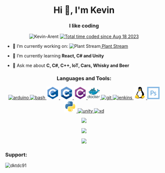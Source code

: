 <h1 align="center">Hi 👋, I'm Kevin</h1>
<h3 align="center">I like coding</h3>

<p align="center"> <img src="https://komarev.com/ghpvc/?username=dktdc91&label=Profile%20views&color=0e75b6&style=flat" alt="Kevin-Arent" /> 
<a href="https://wakatime.com/@ac344027-0bc2-4253-b79f-fc4d5109ca1a"><img src="https://wakatime.com/badge/user/ac344027-0bc2-4253-b79f-fc4d5109ca1a.svg" alt="Total time coded since Aug 18 2023" /></a></p>

- 🔭 I’m currently working on:  <img src="https://github.com/Kevin-Arent/Kevin-Arent/assets/117879977/903f1f95-66ee-4ff8-9e39-4e1c1a2c73e8" alt="Plant Stream" width="20" height="20"/><a href="https://plantstream3d.com/"> Plant Stream</a></p>

- 🌱 I’m currently learning **React, C# and Unity**

- 💬 Ask me about **C, C#, C++, IoT, Cars, Whisky and Beer**

<h3 align="center">Languages and Tools:</h3>
<p align="center"> <a href="https://www.arduino.cc/" target="_blank" rel="noreferrer"> <img src="https://cdn.worldvectorlogo.com/logos/arduino-1.svg" alt="arduino" width="40" height="40"/> </a> <a href="https://www.gnu.org/software/bash/" target="_blank" rel="noreferrer"> <img src="https://www.vectorlogo.zone/logos/gnu_bash/gnu_bash-icon.svg" alt="bash" width="40" height="40"/> </a> <a href="https://www.cprogramming.com/" target="_blank" rel="noreferrer"> <img src="https://raw.githubusercontent.com/devicons/devicon/master/icons/c/c-original.svg" alt="c" width="40" height="40"/> </a> <a href="https://www.w3schools.com/cpp/" target="_blank" rel="noreferrer"> <img src="https://raw.githubusercontent.com/devicons/devicon/master/icons/cplusplus/cplusplus-original.svg" alt="cplusplus" width="40" height="40"/> </a> <a href="https://www.w3schools.com/cs/" target="_blank" rel="noreferrer"> <img src="https://raw.githubusercontent.com/devicons/devicon/master/icons/csharp/csharp-original.svg" alt="csharp" width="40" height="40"/> </a> <a href="https://www.docker.com/" target="_blank" rel="noreferrer"> <img src="https://raw.githubusercontent.com/devicons/devicon/master/icons/docker/docker-original-wordmark.svg" alt="docker" width="40" height="40"/> </a> <a href="https://git-scm.com/" target="_blank" rel="noreferrer"> <img src="https://www.vectorlogo.zone/logos/git-scm/git-scm-icon.svg" alt="git" width="40" height="40"/> </a> <a href="https://www.jenkins.io" target="_blank" rel="noreferrer"> <img src="https://www.vectorlogo.zone/logos/jenkins/jenkins-icon.svg" alt="jenkins" width="40" height="40"/> </a> <a href="https://www.linux.org/" target="_blank" rel="noreferrer"> <img src="https://raw.githubusercontent.com/devicons/devicon/master/icons/linux/linux-original.svg" alt="linux" width="40" height="40"/> </a> <a href="https://www.photoshop.com/en" target="_blank" rel="noreferrer"> <img src="https://raw.githubusercontent.com/devicons/devicon/master/icons/photoshop/photoshop-line.svg" alt="photoshop" width="40" height="40"/> </a> <a href="https://www.python.org" target="_blank" rel="noreferrer"> <img src="https://raw.githubusercontent.com/devicons/devicon/master/icons/python/python-original.svg" alt="python" width="40" height="40"/> </a> <a href="https://unity.com/" target="_blank" rel="noreferrer"> <img src="https://www.vectorlogo.zone/logos/unity3d/unity3d-icon.svg" alt="unity" width="40" height="40"/> </a> <a href="https://www.adobe.com/products/xd.html" target="_blank" rel="noreferrer"> <img src="https://cdn.worldvectorlogo.com/logos/adobe-xd.svg" alt="xd" width="40" height="40"/> </a> </p>

<p align="center"><img src="https://kevin-readme-stats.vercel.app/api/top-langs?username=Kevin-Arent&show_icons=true&locale=en&layout=compact&theme=swift&hide_border=true&size_weight=0.5&count_weight=0.5&langs_count=10&hide_progress=true" /></p>
<p align="center"><img src="https://github-readme-streak-stats.herokuapp.com/?user=Kevin-Arent&theme=swift&hide_border=true"></p>
<p align="center"><img src="https://kevin-readme-stats.vercel.app/api/?username=Kevin-Arent&show_icons=true&locale=en&layout=compact&theme=swift&hide_border=true&show=reviews,prs_merged,prs_merged_percentage&hide=prs,issues,contribs&rank_icon=github&include_all_commits=true" /></p>



<h3 align="left">Support:</h3>
<p><a href="https://www.buymeacoffee.com/dktdc91"> <img align="left" src="https://cdn.buymeacoffee.com/buttons/v2/default-yellow.png" height="50" width="210" alt="dktdc91" /></a></p><br><br>
